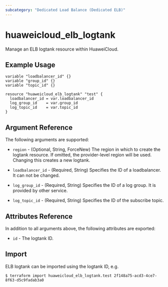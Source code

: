 ```yaml
---
subcategory: "Dedicated Load Balance (Dedicated ELB)"
---
```


# huaweicloud_elb_logtank

Manage an ELB logtank resource within HuaweiCloud.

## Example Usage

```hcl
variable "loadbalancer_id" {}
variable "group_id" {}
variable "topic_id" {}

resource "huaweicloud_elb_logtank" "test" {
  loadbalancer_id = var.loadbalancer_id
  log_group_id    = var.group_id
  log_topic_id    = var.topic_id
}
```

## Argument Reference

The following arguments are supported:

* `region` - (Optional, String, ForceNew) The region in which to create the logtank resource.
  If omitted, the provider-level region will be used. Changing this creates a new logtank.

* `loadbalancer_id` - (Required, String) Specifies the ID of a loadbalancer. It can not be changed.

* `log_group_id` - (Required, String) Specifies the ID of a log group. It is provided by other service.

* `log_topic_id` - (Required, String) Specifies the ID of the subscribe topic.

## Attributes Reference

In addition to all arguments above, the following attributes are exported:

* `id` - The logtank ID.

## Import

ELB logtank can be imported using the logtank ID, e.g.

```
$ terraform import huaweicloud_elb_logtank.test 2f148a75-acd3-4ce7-8f63-d5c9fadab3a0
```
